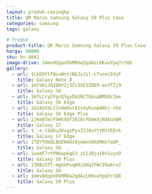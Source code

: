 ```yaml
---
layout: produk-casinghp
title: QR Mario Samsung Galaxy S9 Plus Case
categories: samsung
tags: galaxy

# Produk
product-title: QR Mario Samsung Galaxy S9 Plus Case
harga: 90000
sku: hn-4661
image-drive: 1mmv8UppnDkMROa2qdAzLKKxwYpq7ctQ6
gallery:
  - url: 1LkEOftfWiuWnttBGJxJil-c7vcmlEdjF
    title: Galaxy Note 8
  - url: 1mlVA1JQ1DHV2j3Zs3kE5ZOE9-wxVTZj9
    title: Galaxy S6
  - url: 16fLCry2YgcQ5gyDb2RCfGbspBM50rZee
    title: Galaxy S6 Edge
  - url: 1GS4e59cIln4mOnt41v4yKxnA4NVj-n5V
    title: Galaxy S6 Edge Plus
  - url: 1jKm97mrFhHhXDf3EC8cPOmK4jN4EnhWM
    title: Galaxy S7
  - url: 1_-e-316Du2KvguPyvZ3JAxYttM1YEEnk
    title: Galaxy S7 Edge
  - url: 1TQYTOmQLBGEH4Di9yoAnV0XUMHz7aOP_
    title: Galaxy S8
  - url: 1uamF7rtPN6apkgG3_zCiJBjat6V1xysD
    title: Galaxy S8 Plus
  - url: 13RBzXfT-mgGePxqW4zQHq2FWrZ6w6rvZ
    title: Galaxy S9
  - url: 1mmv8UppnDkMROa2qdAzLKKxwYpq7ctQ6
    title: Galaxy S9 Plus
---
```

